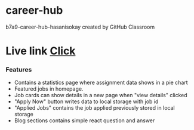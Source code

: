 # career-hub
b7a9-career-hub-hasanisokay created by GitHub Classroom
    	<h1>Live link [Click](https://dulcet-rabanadas-e9adc9.netlify.app/)</h1>
    <h3>Features </h3>
    <ul>
        <li>Contains a statistics page where assignment data shows in a pie chart</li>
        <li>Featured jobs in homepage.</li>
        <li>Job cards can show details in a new page when "view details" clicked</li>
        <li>"Apply Now" button writes data to local storage with job id</li>
        <li>"Applied Jobs" contains the job applied previously stored in local storage</li>
        <li>Blog sections contains simple react question and answer</li>
    </ul>

